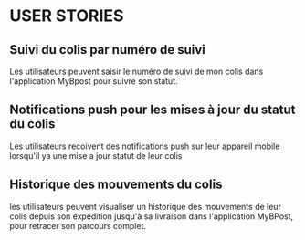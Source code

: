 # USER STORIES #

## Suivi du colis par numéro de suivi ##

Les utilisateurs peuvent saisir le numéro de suivi de mon colis dans l'application MyBpost pour suivre son statut.

## Notifications push pour les mises à jour du statut du colis ##
Les utilisateurs recoivent des notifications push sur  leur appareil mobile lorsqu'il ya une mise a jour statut de leur colis

## Historique des mouvements du colis ##

les utilisateurs peuvent visualiser un historique des mouvements de leur colis depuis son expédition jusqu'à sa livraison dans l'application MyBPost, pour retracer son parcours complet.
